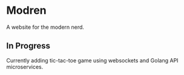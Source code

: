 # Modren

A website for the modern nerd. 

## In Progress

Currently adding tic-tac-toe game using websockets and Golang API microservices.
